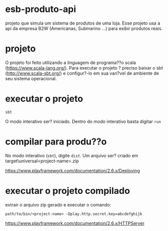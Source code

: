 # esb-produto-api

projeto que simula um sistema de produtos de uma loja. Esse projeto usa a api da empresa B2W (Americanas, Submarino ...) para exibir produtos reais.

# projeto

O projeto foi feito utilizando a linguagem de programa??o scala (https://www.scala-lang.org/).
Para executar o projeto ? preciso baixar o sbt (http://www.scala-sbt.org/) e configur?-lo em sua vari?vel de ambiente de seu sistema operacional.

# executar o projeto

`sbt`

O modo interativo ser? iniciado. Dentro do modo interativo basta digitar `run`

# compilar para produ??o

No modo interativo (`sbt`), digite `dist`. Um arquivo ser? criado em target\universal\<project-name>.zip

https://www.playframework.com/documentation/2.6.x/Deploying

# executar o projeto compilado

extrair o arquivo zip gerado e executar o comando:

`path/to/bin/<project-name> -Dplay.http.secret.key=abcdefghijk`

https://www.playframework.com/documentation/2.6.x/HTTPServer